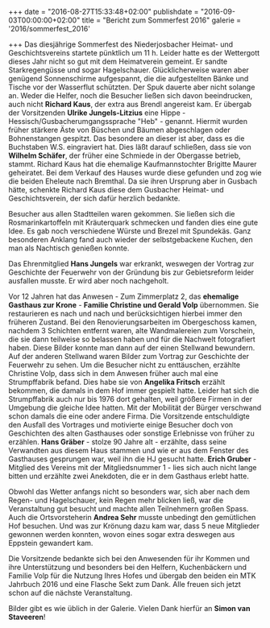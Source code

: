 +++
date = "2016-08-27T15:33:48+02:00"
publishdate = "2016-09-03T00:00:00+02:00"
title = "Bericht zum Sommerfest 2016"
galerie = '2016/sommerfest_2016'

+++
Das diesjährige Sommerfest des Niederjosbacher Heimat- und Geschichtsvereins startete pünktlich um 11 h. Leider hatte es der Wettergott dieses Jahr nicht so gut mit dem Heimatverein gemeint. Er sandte Starkregengüsse und sogar Hagelschauer. Glücklicherweise waren aber genügend Sonnenschirme aufgespannt, die die aufgestellten  Bänke und Tische vor der Wasserflut schützten. Der Spuk dauerte aber nicht solange an. Weder die Helfer, noch die Besucher ließen sich davon beeindrucken, auch nicht **Richard Kaus**, der extra aus Brendl angereist kam. Er übergab der Vorsitzenden **Ulrike Jungels-Litzius** eine Hippe - Hessisch/Gusbacherumgangssprache "Heb" - genannt. Hiermit wurden früher stärkere Äste von Büschen und Bäumen abgeschlagen oder Bohnenstangen gespitzt. Das besondere an dieser ist aber, dass es die Buchstaben W.S. 
eingraviert hat. Dies läßt darauf schließen, dass sie von **Wilhelm Schäfer**, der früher eine Schmiede in der Obergasse betrieb, stammt. Richard Kaus hat die ehemalige Kaufmannstochter Brigitte Maurer geheiratet. Bei dem Verkauf des Hauses wurde diese gefunden und zog wie die beiden Eheleute nach Bremthal. Da sie ihren Ursprung aber in Gusbach hätte, schenkte Richard Kaus diese dem Gusbacher Heimat- und Geschichtsverein, der sich dafür herzlich bedankte.

Besucher aus allen Stadtteilen waren gekommen. Sie ließen sich die Rosmarinkartoffeln mit Kräuterquark schmecken und fanden dies eine gute Idee. Es gab noch verschiedene Würste und Brezel mit Spundekäs. Ganz besonderen Anklang fand auch wieder der selbstgebackene Kuchen, den man als Nachtisch genießen konnte.

Das Ehrenmitglied **Hans Jungels** war erkrankt, weswegen der Vortrag zur Geschichte der Feuerwehr von der Gründung bis zur Gebietsreform leider ausfallen musste. Er wird aber noch nachgeholt. 

Vor 12 Jahren hat das Anwesen - Zum Zimmerplatz 2, das **ehemalige Gasthaus zur Krone** - **Familie Christine und Gerald Volp** übernommen. Sie restaurieren es nach und nach     und berücksichtigen hierbei immer den früheren Zustand. Bei den Renovierungsarbeiten im Obergeschoss kamen, nachdem 3 Schichten entfernt waren, alte Wandmalereien zum Vorschein, die sie dann teilweise so belassen haben und für die Nachwelt fotografiert haben. Diese Bilder konnte man dann auf der einen Stellwand bewundern. Auf der anderen Stellwand waren Bilder zum Vortrag zur Geschichte der Feuerwehr zu sehen.
Um die Besucher nicht zu enttäuschen, erzählte Christine Volp, dass sich in dem Anwesen früher auch mal eine Strumpffabrik befand. Dies habe sie von **Angelika Fritsch** erzählt bekommen, die damals in dem Hof immer gespielt hatte. Leider hat sich die Strumpffabrik auch nur bis 1976 dort gehalten, weil größere Firmen in der Umgebung die gleiche Idee hatten. Mit der Mobilität der Bürger verschwand schon damals die eine oder andere Firma.
Die Vorsitzende entschuldigte den Ausfall des Vortrages und motivierte einige Besucher doch von Geschichten des alten Gasthauses oder sonstige Erlebnisse von früher zu erzählen. **Hans Gräber** - stolze 90 Jahre alt - erzählte, dass seine Verwandten aus diesem Haus stammen und wie er aus dem Fenster des Gasthauses gesprungen war, weil ihn die HJ gesucht hatte.
**Erich Gruber** - Mitglied des Vereins mit der Mitgliedsnummer 1 - lies sich auch nicht lange bitten und erzählte zwei Anekdoten, die er in dem Gasthaus erlebt hatte.

Obwohl das Wetter anfangs nicht so besonders war, sich aber nach dem Regen- und Hagelschauer, kein Regen mehr blicken ließ, war die Veranstaltung gut besucht und machte allen Teilnehmern großen Spass. Auch die Ortsvorsteherin **Andrea Sehr** musste unbedingt den gemütlichen Hof besuchen. Und was zur Krönung dazu kam war, dass 5 neue Mitglieder gewonnen werden konnten, wovon eines sogar extra deswegen aus Eppstein gewandert kam.

Die Vorsitzende bedankte sich bei den Anwesenden für ihr Kommen und ihre Unterstützung und besonders bei den Helfern, Kuchenbäckern und Familie Volp für die Nutzung Ihres Hofes und übergab den beiden ein MTK Jahrbuch 2016 und eine Flasche Sekt zum Dank. Alle freuen sich jetzt schon auf die nächste Veranstaltung.

Bilder gibt es wie üblich in der Galerie. Vielen Dank hierfür an **Simon van Staveeren**!









 

